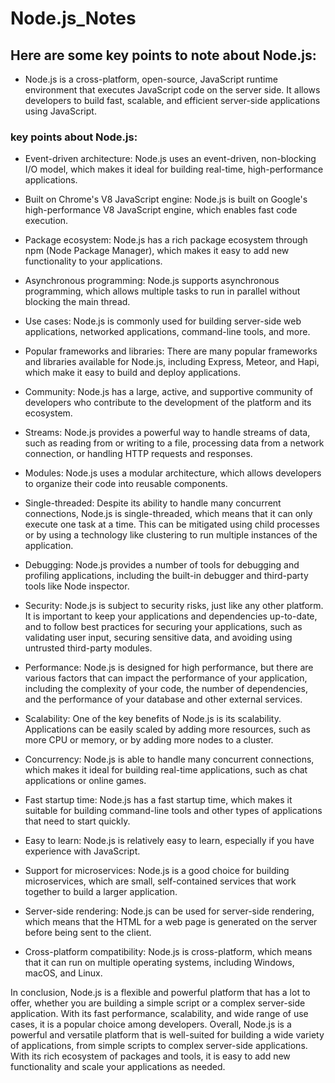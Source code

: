 # Node.js_Notes
## Here are some key points to note about Node.js:

- Node.js is a cross-platform, open-source, JavaScript runtime environment that executes JavaScript code on the server side. It allows developers to build fast, scalable, and efficient server-side applications using JavaScript.

### key points about Node.js:
- Event-driven architecture: Node.js uses an event-driven, non-blocking I/O model, which makes it ideal for building real-time, high-performance applications.

- Built on Chrome's V8 JavaScript engine: Node.js is built on Google's high-performance V8 JavaScript engine, which enables fast code execution.

- Package ecosystem: Node.js has a rich package ecosystem through npm (Node Package Manager), which makes it easy to add new functionality to your applications.

- Asynchronous programming: Node.js supports asynchronous programming, which allows multiple tasks to run in parallel without blocking the main thread.

- Use cases: Node.js is commonly used for building server-side web applications, networked applications, command-line tools, and more.

- Popular frameworks and libraries: There are many popular frameworks and libraries available for Node.js, including Express, Meteor, and Hapi, which make it easy to build and deploy applications.

- Community: Node.js has a large, active, and supportive community of developers who contribute to the development of the platform and its ecosystem.

- Streams: Node.js provides a powerful way to handle streams of data, such as reading from or writing to a file, processing data from a network connection, or handling HTTP requests and responses.

- Modules: Node.js uses a modular architecture, which allows developers to organize their code into reusable components.

- Single-threaded: Despite its ability to handle many concurrent connections, Node.js is single-threaded, which means that it can only execute one task at a time. This can be mitigated using child processes or by using a technology like clustering to run multiple instances of the application.

- Debugging: Node.js provides a number of tools for debugging and profiling applications, including the built-in debugger and third-party tools like Node inspector.

- Security: Node.js is subject to security risks, just like any other platform. It is important to keep your applications and dependencies up-to-date, and to follow best practices for securing your applications, such as validating user input, securing sensitive data, and avoiding using untrusted third-party modules.

- Performance: Node.js is designed for high performance, but there are various factors that can impact the performance of your application, including the complexity of your code, the number of dependencies, and the performance of your database and other external services.

- Scalability: One of the key benefits of Node.js is its scalability. Applications can be easily scaled by adding more resources, such as more CPU or memory, or by adding more nodes to a cluster.

- Concurrency: Node.js is able to handle many concurrent connections, which makes it ideal for building real-time applications, such as chat applications or online games.

- Fast startup time: Node.js has a fast startup time, which makes it suitable for building command-line tools and other types of applications that need to start quickly.

- Easy to learn: Node.js is relatively easy to learn, especially if you have experience with JavaScript.

- Support for microservices: Node.js is a good choice for building microservices, which are small, self-contained services that work together to build a larger application.

- Server-side rendering: Node.js can be used for server-side rendering, which means that the HTML for a web page is generated on the server before being sent to the client.

- Cross-platform compatibility: Node.js is cross-platform, which means that it can run on multiple operating systems, including Windows, macOS, and Linux.


In conclusion, Node.js is a flexible and powerful platform that has a lot to offer, whether you are building a simple script or a complex server-side application. With its fast performance, scalability, and wide range of use cases, it is a popular choice among developers.
Overall, Node.js is a powerful and versatile platform that is well-suited for building a wide variety of applications, from simple scripts to complex server-side applications. With its rich ecosystem of packages and tools, it is easy to add new functionality and scale your applications as needed.





